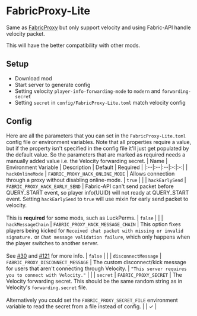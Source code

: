 # FabricProxy-Lite

Same as [FabricProxy](https://github.com/OKTW-Network/FabricProxy) but only support velocity and using Fabric-API handle
velocity packet.

This will have the better compatibility with other mods.

## Setup

* Download mod
* Start server to generate config
* Setting velocity `player-info-forwarding-mode` to `modern` and `forwarding-secret`
* Setting `secret` in `config/FabricProxy-Lite.toml` match velocity config

## Config
Here are all the parameters that you can set in the `FabricProxy-Lite.toml` config file or environment variables. Note that all properties require a value, but if the property isn't specified in the config file it'll just get populated by the default value. So the parameters that are marked as required needs a manually added value i.e. the Velocity forwarding secret.
| Name | Environment Variable | Description | Default | Required |
|:--|:--|:--|:-:|:-:|
| `hackOnlineMode` | `FABRIC_PROXY_HACK_ONLINE_MODE` | Allows connection through a proxy without disabling online-mode. | `true` | |
| `hackEarlySend` | `FABRIC_PROXY_HACK_EARLY_SEND` | Fabric-API can't send packet before QUERY_START event, so player info(UUID) will not ready at QUERY_START event. Setting `hackEarlySend` to `true` will use mixin for early send packet to velocity. <br><br> This is **required** for some mods, such as LuckPerms. | `false` | |
| `hackMessageChain` | `FABRIC_PROXY_HACK_MESSAGE_CHAIN` | This option fixes players being kicked for `Received chat packet with missing or invalid signature.` or `Chat message validation failure`, which only happens when the player switches to another server. <br><br> See [#30](/../../issues/30) and [#121](/../../discussions/121) for more info. | `false` | |
| `disconnectMessage` | `FABRIC_PROXY_DISCONNECT_MESSAGE` | The custom disconnect/kick message for users that aren't connecting through Velocity. | `"This server requires you to connect with Velocity."` | |
| `secret` | `FABRIC_PROXY_SECRET` | The Velocity forwarding secret. This should be the same random string as in Velocity's `forwarding.secret` file. <br><br> Alternatively you could set the `FABRIC_PROXY_SECRET_FILE` environment variable to read the secret from a file instead of config. | | ✓ |
